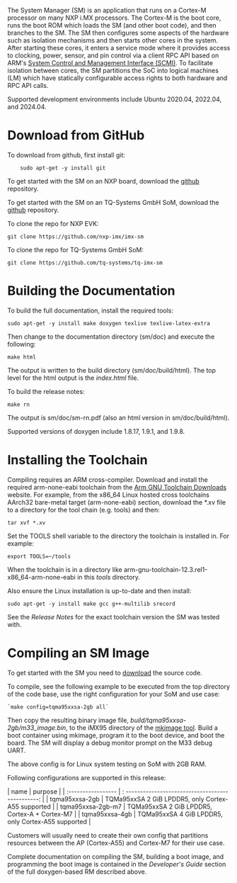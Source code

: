 The System Manager (SM) is an application that runs on a Cortex-M processor on many NXP i.MX processors.
The Cortex-M is the boot core, runs the boot ROM which loads the SM (and other boot code), and then
branches to the SM. The SM then configures some aspects of the hardware such as isolation mechanisms
and then starts other cores in the system. After starting these cores, it enters a service mode where
it provides access to clocking, power, sensor, and pin control via a client RPC API based on ARM's
[System Control and Management Interface (SCMI)](https://developer.arm.com/documentation/den0056/latest/).
To facilitate isolation between cores, the SM partitions the SoC into logical machines (LM) which have
statically configurable access rights to both hardware and RPC API calls.

Supported development environments include Ubuntu 2020.04, 2022.04, and 2024.04.

Download from GitHub
====================

To download from github, first install git:

```
    sudo apt-get -y install git
```

To get started with the SM on an NXP board, download the [github](https://github.com/nxp-imx/imx-sm)
repository.

To get started with the SM on an TQ-Systems GmbH SoM, download the [github](https://github.com/tq-systems/tq-imx-sm)
repository.

To clone the repo for NXP EVK:

```
git clone https://github.com/nxp-imx/imx-sm
```

To clone the repo for TQ-Systems GmbH SoM:

```
git clone https://github.com/tq-systems/tq-imx-sm
```

Building the Documentation
==========================

To build the full documentation, install the required tools:

    sudo apt-get -y install make doxygen texlive texlive-latex-extra

Then change to the documentation directory (sm/doc) and execute the following:

    make html

The output is written to the build directory (sm/doc/build/html). The top level for the html output
is the *index.html* file.

To build the release notes:

    make rn

The output is sm/doc/sm-rn.pdf (also an html version in sm/doc/build/html).

Supported versions of doxygen include 1.8.17, 1.9.1, and 1.9.8.

Installing the Toolchain
========================

Compiling requires an ARM cross-compiler. Download and install the required arm-none-eabi toolchain from
the [Arm GNU Toolchain Downloads](https://developer.arm.com/downloads/-/arm-gnu-toolchain-downloads)
website. For example, from the x86_64 Linux hosted cross toolchains AArch32 bare-metal target
(arm-none-eabi) section, download the *.xv file to a directory for the tool chain (e.g. tools) and then:

    tar xvf *.xv

Set the TOOLS shell variable to the directory the toolchain is installed in. For example:

    export TOOLS=~/tools

When the toolchain is in a directory like arm-gnu-toolchain-12.3.rel1-x86_64-arm-none-eabi in this
*tools* directory.

Also ensure the Linux installation is up-to-date and then install:

    sudo apt-get -y install make gcc g++-multilib srecord

See the *Release Notes* for the exact toolchain version the SM was tested with.

Compiling an SM Image
=====================

To get started with the SM you need to [download](#download-from-github) the source code.

To compile, see the following example to be executed from the top directory of the code base,
use the right configuration for your SoM and use case:

    `make config=tqma95xxsa-2gb all`

Then copy the resulting binary image file, *build/tqma95xxsa-2gb/m33_image.bin*, to the iMX95 directory of the
[mkimage tool](https://github.com/nxp-imx/imx-mkimage). Build a boot container using mkimage, program
it to the boot device, and boot the board. The SM will display a debug monitor prompt on the M33 debug
UART.

The above config is for Linux system testing on SoM with 2GB RAM.

Following configurations are supported in this release:

| name               | purpose                                            |
| :----------------- | : -----------------------------------------------: |
| tqma95xxsa-2gb     | TQMa95xxSA 2 GiB LPDDR5, only Cortex-A55 supported |
| tqma95xxsa-2gb-m7  | TQMa95xxSA 2 GiB LPDDR5, Cortex-A + Cortex-M7      |
| tqma95xxsa-4gb     | TQMa95xxSA 4 GiB LPDDR5, only Cortex-A55 supported |

Customers will usually need to create their own config that partitions resources between
the AP (Cortex-A55) and Cortex-M7 for their use case.

Complete documentation on compiling the SM, building a boot image, and programming the boot image is
contained in the *Developer's Guide* section of the full doxygen-based RM described above.
